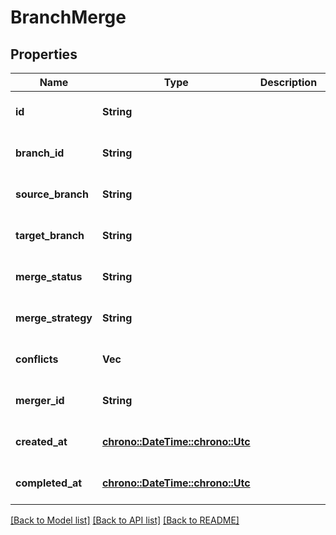 # BranchMerge

## Properties
Name | Type | Description | Notes
------------ | ------------- | ------------- | -------------
**id** | **String** |  | [optional] [default to None]
**branch_id** | **String** |  | [optional] [default to None]
**source_branch** | **String** |  | [optional] [default to None]
**target_branch** | **String** |  | [optional] [default to None]
**merge_status** | **String** |  | [optional] [default to None]
**merge_strategy** | **String** |  | [optional] [default to None]
**conflicts** | **Vec<String>** |  | [optional] [default to None]
**merger_id** | **String** |  | [optional] [default to None]
**created_at** | [**chrono::DateTime::<chrono::Utc>**](DateTime.md) |  | [optional] [default to None]
**completed_at** | [**chrono::DateTime::<chrono::Utc>**](DateTime.md) |  | [optional] [default to None]

[[Back to Model list]](../README.md#documentation-for-models) [[Back to API list]](../README.md#documentation-for-api-endpoints) [[Back to README]](../README.md)


